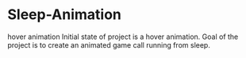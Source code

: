 # Sleep-Animation
hover animation
Initial state of project is a hover animation.
Goal of the project is to create an animated game call running from sleep.
